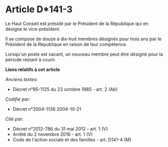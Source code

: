 # Article D*141-3

Le Haut Conseil est présidé par le Président de la République qui en désigne le vice-président.

Il se compose de douze à dix-huit membres désignés pour trois ans par le Président de la République en raison de leur
compétence.

Lorsqu'un poste est vacant, un nouveau membre peut être désigné pour la période restant à courir.

**Liens relatifs à cet article**

_Anciens textes_:

  - Décret n°85-1125 du 23 octobre 1985 - art. 2 (Ab)

_Codifié par_:

  - Décret n°2004-1136 2004-10-21

_Cité par_:

  - Décret n°2012-786 du 31 mai 2012 - art. 1 (V)
  - Arrêté du 2 novembre 2016 - art. 1 (V)
  - Code de l'action sociale et des familles - art. D141-4 (M)
